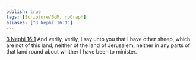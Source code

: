 ```yaml
---
publish: true
tags: [Scripture/BoM, noGraph]
aliases: ["3 Nephi 16:1"]
---
```

[3 Nephi 16:1](https://churchofjesuschrist.org/study/scriptures/bofm/3-ne/16?lang=eng&id=p1#p1) And verily, verily, I say unto you that I have other sheep, which are not of this land, neither of the land of Jerusalem, neither in any parts of that land round about whither I have been to minister.
